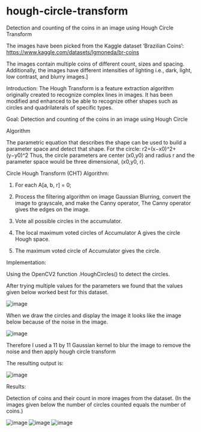 # hough-circle-transform

Detection and counting of the coins in an image using Hough Circle Transform

The images have been picked from the Kaggle dataset ‘Brazilian Coins’:
https://www.kaggle.com/datasets/lgmoneda/br-coins

The images contain multiple coins of different count, sizes and spacing. Additionally, the images have different intensities of lighting i.e., dark, light, low contrast, and blurry images.]

Introduction:
The Hough Transform is a feature extraction algorithm originally created to recognize complex lines in images. It has been modified and enhanced to be able to recognize other shapes such as circles and quadrilaterals of specific types.

Goal: Detection and counting of the coins in an image using Hough Circle


Algorithm

The parametric equation that describes the shape can be used to build a parameter space and detect that shape. For the circle: r2=(x−x0)^2+(y−y0)^2
Thus, the circle parameters are center (x0,y0) and radius r and the parameter space would be three dimensional, (x0,y0, r).

Circle Hough Transform (CHT) Algorithm:

1) For each A[a, b, r] = 0;

2) Process the filtering algorithm on image Gaussian Blurring, convert the image to grayscale, and make the Canny operator, The Canny operator gives the edges on the image.

3) Vote all possible circles in the accumulator.

4) The local maximum voted circles of Accumulator A gives the circle Hough space.

5) The maximum voted circle of Accumulator gives the circle.


Implementation:

Using the OpenCV2 function .HoughCircles() to detect the circles.

After trying multiple values for the parameters we found that the values given below worked best
for this dataset.

![image](https://user-images.githubusercontent.com/121651746/217101062-b05ba739-fcb0-4f0c-8efc-61865296b8b0.png)

When we draw the circles and display the image it looks like the image below because of the noise in the image.

![image](https://user-images.githubusercontent.com/121651746/217101230-021fbbb6-ea19-4d11-9b84-728e699bc5aa.png)

Therefore I used a 11 by 11 Gaussian kernel to blur the image to remove the noise and then apply hough circle transform

The resulting output is:

![image](https://user-images.githubusercontent.com/121651746/217101472-accc62b0-e833-4877-bb8f-1b849e8c021a.png)

Results:

Detection of coins and their count in more images from the dataset. (In the images given below the number of circles counted equals the number of coins.)


![image](https://user-images.githubusercontent.com/121651746/217101633-9540b394-cfdd-4e6f-8450-1000eb96b29a.png)
![image](https://user-images.githubusercontent.com/121651746/217101678-88641c9b-0826-4e80-b93c-d0c0758b043d.png)
![image](https://user-images.githubusercontent.com/121651746/217101717-3e81ebe6-61a5-4a74-a1b2-fdd742066ef5.png)




